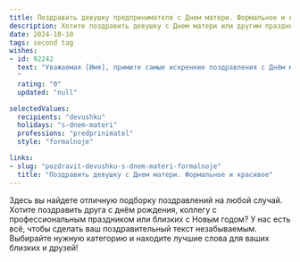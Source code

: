 ```yaml
---
title: Поздравить девушку предпринимателя с Днем матери. Формальное и красивое
description: Хотите поздравить девушку с Днем матери или другим праздником? Наш ИИ создаст незабываемое поздравление, а вы обязательно выделитесь среди других.  
date: 2024-10-10
tags: second tag
wishes:
- id: 92242
  text: "Уважаемая [Имя], примите самые искренние поздравления с Днём матери!  Ваш профессиональный успех и предпринимательский талант достойны восхищения, но сегодня мы хотим от всей души поздравить Вас с самой важной ролью в Вашей жизни – ролью Матери. Желаем Вам крепкого здоровья, неиссякаемой энергии, семейного благополучия и радости от каждого мгновения, проведённого с Вашими детьми.
  "
  rating: "0"
  updated: "null"

selectedValues:
  recipients: "devushku"
  holidays: "s-dnem-materi"
  professions: "predprinimatel"
  style: "formalnoje"

links:
- slug: "pozdravit-devushku-s-dnem-materi-formalnoje"
  title: "Поздравить девушку с Днем матери. Формальное и красивое"
---
```


Здесь вы найдете отличную подборку поздравлений на любой случай.
Хотите поздравить друга с днём рождения, коллегу с профессиональным праздником или близких с Новым годом? У нас есть всё, чтобы сделать ваш поздравительный текст незабываемым. Выбирайте нужную категорию и находите лучшие слова для ваших близких и друзей!
